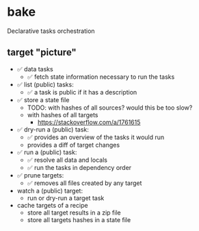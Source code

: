 # bake

Declarative tasks orchestration

## target "picture"

- ✅ data tasks
  - ✅ fetch state information necessary to run the tasks
- ✅ list (public) tasks:
  - ✅ a task is public if it has a description
- ✅ store a state file
  - TODO: with hashes of all sources? would this be too slow?
  - with hashes of all targets
    - https://stackoverflow.com/a/1761615
- ✅ dry-run a (public) task:
  - ✅ provides an overview of the tasks it would run
  - provides a diff of target changes
- ✅ run a (public) task:
  - ✅ resolve all data and locals
  - ✅ run the tasks in dependency order
- ✅ prune targets:
  - ✅ removes all files created by any target 
- watch a (public) target:
  - run or dry-run a target task
- cache targets of a recipe
  - store all target results in a zip file
  - store all targets hashes in a state file
